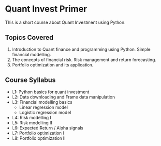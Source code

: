 # Quant Invest Primer
This is a short course about Quant Investment using Python. 

## Topics Covered
1. Introduction to Quant finance and programming using Python. Simple financial modelling.
2. The concepts of financial risk. Risk management and return forecasting.
3. Portfolio optimization and its application.

## Course Syllabus
- L1: Python basics for quant investment
- L2: Data downloading and Frame data manipulation
- L3: Financial modelling basics
  - Linear regression model
  - Logistic regression model
- L4: Risk modelling I
- L5: Risk modelling II
- L6: Expected Return / Alpha signals
- L7: Portfolio optimization I
- L8: Portfolio optimization II

